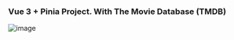 ### Vue 3 + Pinia Project. With The Movie Database (TMDB)
 
![image](https://github.com/eozubarev/favourite-movies/giphy.gif)
